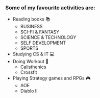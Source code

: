 ### Some of my favourite activities are:
- Reading books :books:
  * BUSINESS
  * SCI-FI & FANTASY
  * SCIENCE & TECHNOLOGY
  * SELF DEVELOPMENT
  * SPORTS
- Studying CS & IT :computer:
- Doing Workout :muscle:
  * Calisthenics
  * Crossfit
- Playing Strategy games and RPGs :video_game:
  * AOE
  * Diablo II
